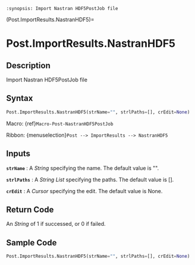 ```{module} Post.ImportResults.NastranHDF5()
:synopsis: Import Nastran HDF5PostJob file
```

(Post.ImportResults.NastranHDF5)=

# Post.ImportResults.NastranHDF5

## Description

Import Nastran HDF5PostJob file

## Syntax

```python
Post.ImportResults.NastranHDF5(strName="", strlPaths=[], crEdit=None)
```

Macro: {ref}`Macro-Post-NastranHDF5PostJob`

Ribbon: {menuselection}`Post --> ImportResults --> NastranHDF5`

## Inputs

**`strName`**
: A _String_ specifying the name. The default value is "".

**`strlPaths`**
: A _String List_ specifying the paths. The default value is [].

**`crEdit`**
: A _Cursor_ specifying the edit. The default value is None.

## Return Code

An _String_ of 1 if successed, or 0 if failed.

## Sample Code

```python
Post.ImportResults.NastranHDF5(strName="", strlPaths=[], crEdit=None)
```
